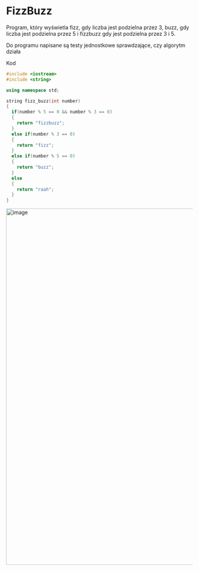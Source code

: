 # FizzBuzz

Program, który wyświetla fizz, gdy liczba jest podzielna przez 3, buzz, gdy liczba jest podzielna przez 5 i fizzbuzz gdy jest podzielna przez 3 i 5.

Do programu napisane są testy jednostkowe sprawdzające, czy algorytm działa

Kod

```cpp
#include <iostream>
#include <string>

using namespace std;

string fizz_buzz(int number)
{
  if(number % 5 == 0 && number % 3 == 0)
  {
    return "fizzbuzz";
  }
  else if(number % 3 == 0)
  {
    return "fizz";
  }
  else if(number % 5 == 0)
  {
    return "buzz";
  }
  else
  {
    return "raah";
  }
}
```

<img width="960" alt="image" src="https://github.com/user-attachments/assets/6754a251-2bea-44a8-9d64-706c18c75679">
